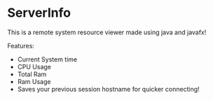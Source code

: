 # ServerInfo

This is a remote system resource viewer made using java and javafx!

Features:
- Current System time
- CPU Usage
- Total Ram
- Ram Usage
- Saves your previous session hostname for quicker connecting!
